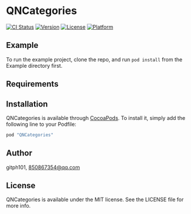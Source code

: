 # QNCategories

[![CI Status](http://img.shields.io/travis/gitph101/QNCategories.svg?style=flat)](https://travis-ci.org/gitph101/QNCategories)
[![Version](https://img.shields.io/cocoapods/v/QNCategories.svg?style=flat)](http://cocoapods.org/pods/QNCategories)
[![License](https://img.shields.io/cocoapods/l/QNCategories.svg?style=flat)](http://cocoapods.org/pods/QNCategories)
[![Platform](https://img.shields.io/cocoapods/p/QNCategories.svg?style=flat)](http://cocoapods.org/pods/QNCategories)

## Example

To run the example project, clone the repo, and run `pod install` from the Example directory first.

## Requirements

## Installation

QNCategories is available through [CocoaPods](http://cocoapods.org). To install
it, simply add the following line to your Podfile:

```ruby
pod "QNCategories"
```

## Author

gitph101, 850867354@qq.com

## License

QNCategories is available under the MIT license. See the LICENSE file for more info.
